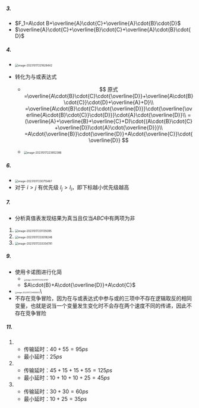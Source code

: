 ##### 3.

- $F_1=A\cdot B+\overline{A}\cdot{C}+\overline{A}\cdot{B}\cdot{D}$
- $\overline{A}\cdot{C}+\overline{B}\cdot{C}+\overline{A}\cdot{B}\cdot{D}$

##### 4.

- <img src="https://thdlrt.oss-cn-beijing.aliyuncs.com/image-20231017221628442.png" alt="image-20231017221628442" style="zoom:50%;" />

- 转化为与或表达式

  - $$
    原式=\overline{A\cdot{B}\cdot{C}\cdot{\overline{D}}+\overline{A\cdot{B}\cdot{C}}\cdot{D}+\overline{A}+D}\\
    =\overline{A\cdot{B}\cdot{C}\cdot{\overline{D}}}\cdot{\overline{\overline{A\cdot{B}\cdot{C}}\cdot{D}}}\cdot{A}\cdot{\overline{D}}\\
    =(\overline{A}+\overline{B}+\overline{C}+D)\cdot{(A\cdot{B}\cdot{C}+\overline{D})\cdot{A}\cdot{\overline{D}}}\\
    =A\cdot{\overline{B}}\cdot{\overline{D}}+A\cdot{\overline{C}}\cdot{\overline{D}}
    $$

  - <img src="https://thdlrt.oss-cn-beijing.aliyuncs.com/image-20231017223852386.png" alt="image-20231017223852386" style="zoom: 50%;" />

##### 6.

-  <img src="https://thdlrt.oss-cn-beijing.aliyuncs.com/image-20231017230715467.png" alt="image-20231017230715467" style="zoom:50%;" />
- 对于 $i>j$ 有优先级 $I_j>I_i$，即下标越小优先级越高

##### 7.

- 分析真值表发现结果为真当且仅当$ABC$中有两项为非

1. <img src="https://thdlrt.oss-cn-beijing.aliyuncs.com/image-20231017231135095.png" alt="image-20231017231135095" style="zoom: 50%;" />
2. <img src="https://thdlrt.oss-cn-beijing.aliyuncs.com/image-20231017233018246.png" alt="image-20231017233018246" style="zoom: 50%;" />
3. <img src="https://thdlrt.oss-cn-beijing.aliyuncs.com/image-20231017233334781.png" alt="image-20231017233334781" style="zoom:50%;" />

##### 9.

- 使用卡诺图进行化简
  - <img src="https://thdlrt.oss-cn-beijing.aliyuncs.com/image-20231017234234197.png" alt="image-20231017234234197" style="zoom:33%;" />
  - $A\cdot{B}+A\cdot{\overline{D}}+A\cdot{C}$
- <img src="https://thdlrt.oss-cn-beijing.aliyuncs.com/image-20231017234809933.png" alt="image-20231017234809933" style="zoom:33%;" />\
- 不存在竞争冒险，因为在与或表达式中参与或的三项中不存在逻辑取反的相同变量，也就是说当一个变量发生变化时不会存在两个速度不同的传递，因此不存在竞争冒险

##### 11.

1. 
   - 传输延时：$40+55=95ps$
   - 最小延时：$25ps$
2.  
   - 传输延时：$45+15+15+55=125ps$
   - 最小延时：$10+10+10+25=45ps$
3.  
   - 传输延时：$30+30=60ps$
   - 最小延时：$10+25=35ps$